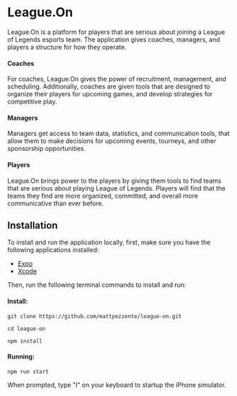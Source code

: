 # League.On

League.On is a platform for players that are serious about joining a League of Legends esports team. The application gives coaches, managers, and players a structure for how they operate.

#### Coaches

For coaches, League.On gives the power of recruitment, management, and scheduling. Additionally, coaches are given tools that are designed to organize their players for upcoming games, and develop strategies for competitive play.

#### Managers

Managers get access to team data, statistics, and communication tools, that allow them to make decisions for upcoming events, tourneys, and other sponsorship opportunities.

#### Players

League.On brings power to the players by giving them tools to find teams that are serious about playing League of Legends. Players will find that the teams they find are more organized, committed, and overall more communicative than ever before. 

## Installation

To install and run the application locally, first, make sure you have the following applications installed:

* [Expo](https://expo.io/)
* [Xcode](https://developer.apple.com/xcode/)

Then, run the following terminal commands to install and run:

#### Install:
```
git clone https://github.com/mattpezzente/league-on.git
```
```
cd league-on
```
```
npm install
```

#### Running:
```
npm run start
```
When prompted, type "I" on your keyboard to startup the iPhone simulator. 



